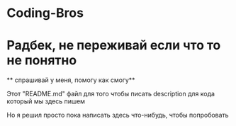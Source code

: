 # Coding-Bros

# Радбек, не переживай если что то не понятно
** спрашивай у меня, помогу как смогу**

Этот "README.md" файл для того чтобы писать description для кода который мы здесь пишем

Но я решил просто пока написать здесь что-нибудь, чтобы попробовать